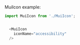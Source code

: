 MuiIcon example:

```js noeditor
import MuiIcon from './MuiIcon';
```

```js

  <MuiIcon
    iconName="accessibility"
  />
```